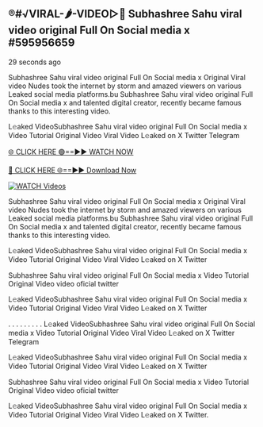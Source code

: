 ## ®️#√VIRAL-🌶-VIDEO▷👄 Subhashree Sahu viral video original Full On Social media x  #595956659

29 seconds ago

Subhashree Sahu viral video original Full On Social media x  Original Viral video Nudes took the internet by storm and amazed viewers on various Leaked social media platforms.bu Subhashree Sahu viral video original Full On Social media x  and talented digital creator, recently became famous thanks to this interesting video.

L𝚎aked VideoSubhashree Sahu viral video original Full On Social media x  Video Tutorial Original Video Viral Video L𝚎aked on X Twitter Telegram

[🌐 CLICK HERE 🟢==►► WATCH NOW](https://cutt.ly/te57wshS)

[🔴 CLICK HERE 🌐==►► Download Now](https://cutt.ly/te57wshS)

[![WATCH Videos](https://i.imgur.com/dJHk4Zq.gif)](https://cutt.ly/te57wshS)

Subhashree Sahu viral video original Full On Social media x  Original Viral video Nudes took the internet by storm and amazed viewers on various Leaked social media platforms.bu Subhashree Sahu viral video original Full On Social media x  and talented digital creator, recently became famous thanks to this interesting video.

L𝚎aked VideoSubhashree Sahu viral video original Full On Social media x  Video Tutorial Original Video Viral Video L𝚎aked on X Twitter

Subhashree Sahu viral video original Full On Social media x  Video Tutorial Original Video video oficial twitter

L𝚎aked VideoSubhashree Sahu viral video original Full On Social media x  Video Tutorial Original Video Viral Video L𝚎aked on X Twitter

. . . . . . . . . L𝚎aked VideoSubhashree Sahu viral video original Full On Social media x  Video Tutorial Original Video Viral Video L𝚎aked on X Twitter Telegram

L𝚎aked VideoSubhashree Sahu viral video original Full On Social media x  Video Tutorial Original Video Viral Video L𝚎aked on X Twitter

Subhashree Sahu viral video original Full On Social media x  Video Tutorial Original Video video oficial twitter

L𝚎aked VideoSubhashree Sahu viral video original Full On Social media x  Video Tutorial Original Video Viral Video L𝚎aked on X Twitter.